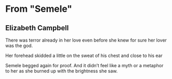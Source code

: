 # From "Semele"
## Elizabeth Campbell
There was terror already
in her love even before
she knew for sure her lover was the god.

Her forehead
skidded a little on the sweat
of his chest and close to his ear

Semele begged again for proof.
And it didn’t feel like a myth or a metaphor to her
as she burned up with the brightness she saw.